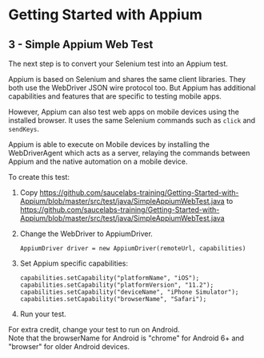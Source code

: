 # Getting Started with Appium

## 3 - Simple Appium Web Test

The next step is to convert your Selenium test into an Appium test.

Appium is based on Selenium and shares the same client libraries.
They both use the WebDriver JSON wire protocol too.
But Appium has additional capabilities and features that are specific to testing mobile apps.

However, Appium can also test web apps on mobile devices using the installed browser.
It uses the same Selenium commands such as `click` and `sendKeys`.

Appium is able to execute on Mobile devices by installing the WebDriverAgent
which acts as a server, relaying the commands between Appium
and the native automation on a mobile device.

To create this test:
1. Copy https://github.com/saucelabs-training/Getting-Started-with-Appium/blob/master/src/test/java/SimpleAppiumWebTest.java to https://github.com/saucelabs-training/Getting-Started-with-Appium/blob/master/src/test/java/SimpleAppiumWebTest.java
2. Change the WebDriver to AppiumDriver.

    ```
    AppiumDriver driver = new AppiumDriver(remoteUrl, capabilities)
    ```

3. Set Appium specific capabilities:

    ```
    capabilities.setCapability("platformName", "iOS");
    capabilities.setCapability("platformVersion", "11.2");
    capabilities.setCapability("deviceName", "iPhone Simulator");
    capabilities.setCapability("browserName", "Safari");
    ```    

4. Run your test.

For extra credit, change your test to run on Android.  
Note that the browserName for Android is "chrome" for Android 6+ 
and "browser" for older Android devices.


